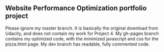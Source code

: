 ## Website Performance Optimization portfolio project
Please ignore my master branch. It is basically the original download from Udacity, and does not contain my work for Project 4. My gh-pages branch contains my optimized code, with the minimized javascript and css for the pizza.html page.
My dev branch has readable, fully commented code.
